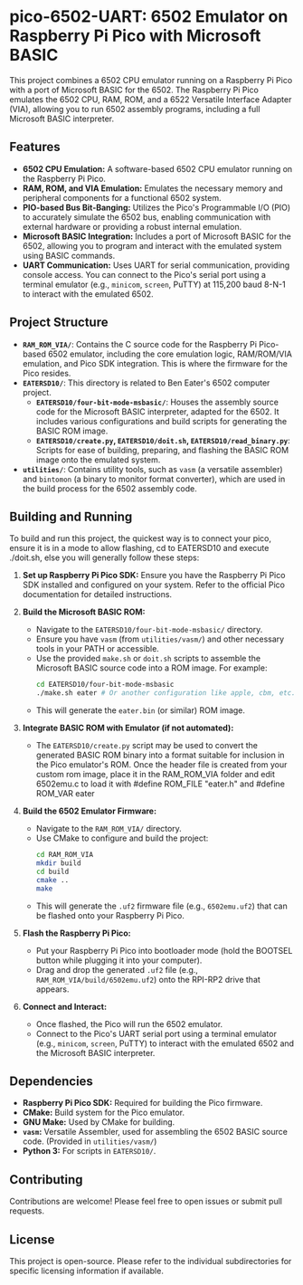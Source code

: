 # pico-6502-UART: 6502 Emulator on Raspberry Pi Pico with Microsoft BASIC

This project combines a 6502 CPU emulator running on a Raspberry Pi Pico with a port of Microsoft BASIC for the 6502. The Raspberry Pi Pico emulates the 6502 CPU, RAM, ROM, and a 6522 Versatile Interface Adapter (VIA), allowing you to run 6502 assembly programs, including a full Microsoft BASIC interpreter.

## Features

*   **6502 CPU Emulation:** A software-based 6502 CPU emulator running on the Raspberry Pi Pico.
*   **RAM, ROM, and VIA Emulation:** Emulates the necessary memory and peripheral components for a functional 6502 system.
*   **PIO-based Bus Bit-Banging:** Utilizes the Pico's Programmable I/O (PIO) to accurately simulate the 6502 bus, enabling communication with external hardware or providing a robust internal emulation.
*   **Microsoft BASIC Integration:** Includes a port of Microsoft BASIC for the 6502, allowing you to program and interact with the emulated system using BASIC commands.
*   **UART Communication:** Uses UART for serial communication, providing console access. You can connect to the Pico's serial port using a terminal emulator (e.g., `minicom`, `screen`, PuTTY) at 115,200 baud 8-N-1 to interact with the emulated 6502.

## Project Structure

*   **`RAM_ROM_VIA/`**: Contains the C source code for the Raspberry Pi Pico-based 6502 emulator, including the core emulation logic, RAM/ROM/VIA emulation, and Pico SDK integration. This is where the firmware for the Pico resides.
*   **`EATERSD10/`**: This directory is related to Ben Eater's 6502 computer project.
    *   **`EATERSD10/four-bit-mode-msbasic/`**: Houses the assembly source code for the Microsoft BASIC interpreter, adapted for the 6502. It includes various configurations and build scripts for generating the BASIC ROM image.
    *   **`EATERSD10/create.py`, `EATERSD10/doit.sh`, `EATERSD10/read_binary.py`**: Scripts for ease of building, preparing, and flashing the BASIC ROM image onto the emulated system.
*   **`utilities/`**: Contains utility tools, such as `vasm` (a versatile assembler) and `bintomon` (a binary to monitor format converter), which are used in the build process for the 6502 assembly code.

## Building and Running

To build and run this project, the quickest way is to connect your pico, ensure it is in a mode to allow flashing, cd to EATERSD10 and execute ./doit.sh, else you will generally follow these steps:

1.  **Set up Raspberry Pi Pico SDK:** Ensure you have the Raspberry Pi Pico SDK installed and configured on your system. Refer to the official Pico documentation for detailed instructions.

2.  **Build the Microsoft BASIC ROM:**
    *   Navigate to the `EATERSD10/four-bit-mode-msbasic/` directory.
    *   Ensure you have `vasm` (from `utilities/vasm/`) and other necessary tools in your PATH or accessible.
    *   Use the provided `make.sh` or `doit.sh` scripts to assemble the Microsoft BASIC source code into a ROM image. For example:
        ```bash
        cd EATERSD10/four-bit-mode-msbasic
        ./make.sh eater # Or another configuration like apple, cbm, etc.
        ```
    *   This will generate the `eater.bin` (or similar) ROM image.

3.  **Integrate BASIC ROM with Emulator (if not automated):**
    *   The `EATERSD10/create.py` script may be used to convert the generated BASIC ROM binary into a format suitable for inclusion in the Pico emulator's ROM. Once the header file is created from your custom rom image, place it in the RAM_ROM_VIA folder and edit 6502emu.c to load it with #define ROM_FILE "eater.h" and #define ROM_VAR eater

4.  **Build the 6502 Emulator Firmware:**
    *   Navigate to the `RAM_ROM_VIA/` directory.
    *   Use CMake to configure and build the project:
        ```bash
        cd RAM_ROM_VIA
        mkdir build
        cd build
        cmake ..
        make
        ```
    *   This will generate the `.uf2` firmware file (e.g., `6502emu.uf2`) that can be flashed onto your Raspberry Pi Pico.

5.  **Flash the Raspberry Pi Pico:**
    *   Put your Raspberry Pi Pico into bootloader mode (hold the BOOTSEL button while plugging it into your computer).
    *   Drag and drop the generated `.uf2` file (e.g., `RAM_ROM_VIA/build/6502emu.uf2`) onto the RPI-RP2 drive that appears.

6.  **Connect and Interact:**
    *   Once flashed, the Pico will run the 6502 emulator.
    *   Connect to the Pico's UART serial port using a terminal emulator (e.g., `minicom`, `screen`, PuTTY) to interact with the emulated 6502 and the Microsoft BASIC interpreter.

## Dependencies

*   **Raspberry Pi Pico SDK:** Required for building the Pico firmware.
*   **CMake:** Build system for the Pico emulator.
*   **GNU Make:** Used by CMake for building.
*   **`vasm`:** Versatile Assembler, used for assembling the 6502 BASIC source code. (Provided in `utilities/vasm/`)
*   **Python 3:** For scripts in `EATERSD10/`.

## Contributing

Contributions are welcome! Please feel free to open issues or submit pull requests.

## License

This project is open-source. Please refer to the individual subdirectories for specific licensing information if available.
